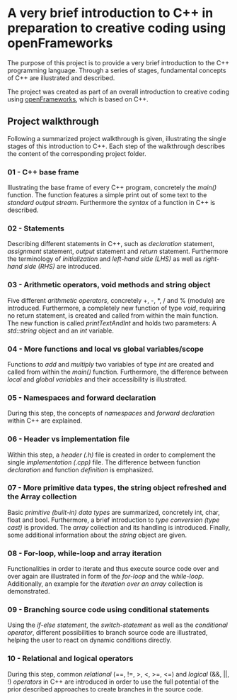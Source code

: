 # A very brief introduction to C++ in preparation to creative coding using openFrameworks
The purpose of this project is to provide a very brief introduction to the C++ programming language. Through a series of stages, fundamental concepts of C++ are illustrated and described.

The project was created as part of an overall introduction to creative coding using [openFrameworks](http://openframeworks.cc), which is based on C++.

## Project walkthrough
Following a summarized project walkthrough is given, illustrating the single stages of this introduction to C++. Each step of the walkthrough describes the content of the corresponding project folder.

### 01 - C++ base frame
Illustrating the base frame of every C++ program, concretely the *main()* function. The function features a simple print out of some text to the *standard output stream*. Furthermore the *syntax* of a function in C++ is described.

### 02 - Statements
Describing different statements in C++, such as *declaration* statement, *assignment* statement, *output* statement and *return* statement. Furthermore the terminology of *initialization* and *left-hand side (LHS)* as well as *right-hand side (RHS)* are introduced.

### 03 - Arithmetic operators, void methods and string object
Five different *arithmetic operators*, concretely +, -, *, / and % (modulo) are introduced. Furthermore, a completely new function of type *void*, requiring no return statement, is created and called from within the main function. The new function is called *printTextAndInt* and holds two parameters: A *std::string* object and an *int* variable.

### 04 - More functions and local vs global variables/scope
Functions to *add* and *multiply* two variables of type *int* are created and called from within the *main()* function. Furthermore, the difference between *local* and *global variables* and their accessibility is illustrated.

### 05 - Namespaces and forward declaration
During this step, the concepts of *namespaces* and *forward declaration* within C++ are explained.

### 06 - Header vs implementation file
Within this step, a *header (.h)* file is created in order to complement the single *implementation (.cpp)* file. The difference between function *declaration* and function *definition* is emphasized.

### 07 - More primitive data types, the string object refreshed and the Array collection
Basic *primitive (built-in) data types* are summarized, concretely int, char, float and bool. Furthermore, a brief introduction to *type conversion (type cast)* is provided. The *array* collection and its handling is introduced. Finally, some additional information about the *string* object are given.

### 08 - For-loop, while-loop and array iteration
Functionalities in order to iterate and thus execute source code over and over again are illustrated in form of the *for-loop* and the *while-loop*. Additionally, an example for the *iteration over an array* collection is demonstrated.

### 09 - Branching source code using conditional statements
Using the *if-else statement*, the *switch-statement* as well as the *conditional operator*, different possibilities to branch source code are illustrated, helping the user to react on dynamic conditions directly.

### 10 - Relational and logical operators
During this step, common *relational* (==, !=, >, <, >=, <=) and *logical* (&&, ||, !) *operators* in C++ are introduced in order to use the full potential of the prior described approaches to create branches in the source code. 